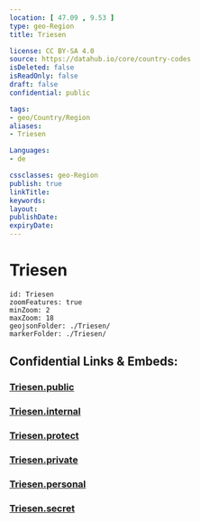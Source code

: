 ```yaml
---
location: [ 47.09 , 9.53 ] 
type: geo-Region
title: Triesen

license: CC BY-SA 4.0
source: https://datahub.io/core/country-codes
isDeleted: false
isReadOnly: false
draft: false
confidential: public

tags:
- geo/Country/Region
aliases:
- Triesen

Languages:
- de

cssclasses: geo-Region
publish: true
linkTitle: 
keywords: 
layout: 
publishDate: 
expiryDate: 
---
```


# Triesen

```leaflet
id: Triesen
zoomFeatures: true 
minZoom: 2 
maxZoom: 18
geojsonFolder: ./Triesen/
markerFolder: ./Triesen/
```


## Confidential Links & Embeds: 

### [Triesen.public](/_public/\Earth\Continent\Europe\Europe~Central\Liechtenstein\Municipalities~LiechtensteinTriesen.public.md) 

### [Triesen.internal](/_internal/\Earth\Continent\Europe\Europe~Central\Liechtenstein\Municipalities~LiechtensteinTriesen.internal.md) 

### [Triesen.protect](/_protect/\Earth\Continent\Europe\Europe~Central\Liechtenstein\Municipalities~LiechtensteinTriesen.protect.md) 

### [Triesen.private](/_private/\Earth\Continent\Europe\Europe~Central\Liechtenstein\Municipalities~LiechtensteinTriesen.private.md) 

### [Triesen.personal](/_personal/\Earth\Continent\Europe\Europe~Central\Liechtenstein\Municipalities~LiechtensteinTriesen.personal.md) 

### [Triesen.secret](/_secret/\Earth\Continent\Europe\Europe~Central\Liechtenstein\Municipalities~LiechtensteinTriesen.secret.md)


